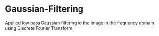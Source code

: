 # Gaussian-Filtering

Applied low pass Gaussian filtering to the image in the frequency domain using Discrete Fourier Transform.
